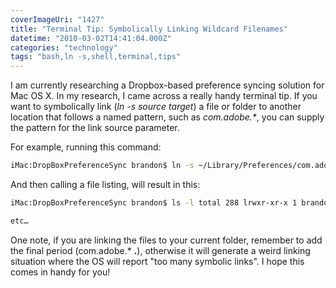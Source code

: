 ```yaml
---
coverImageUri: "1427"
title: "Terminal Tip: Symbolically Linking Wildcard Filenames"
datetime: "2010-03-02T14:41:04.000Z"
categories: "technology"
tags: "bash,ln -s,shell,terminal,tips"
---
```


I am currently researching a Dropbox-based preference syncing solution for Mac OS X. In my research, I came across a really handy terminal tip. If you want to symbolically link (_ln -s source target_) a file or folder to another location that follows a named pattern, such as _com.adobe.\*_, you can supply the pattern for the link source parameter.

For example, running this command:

```bash
iMac:DropBoxPreferenceSync brandon$ ln -s ~/Library/Preferences/com.adobe.\* .
```

And then calling a file listing, will result in this:

```bash
iMac:DropBoxPreferenceSync brandon$ ls -l total 288 lrwxr-xr-x 1 brandon wheel 62 Mar 2 09:21 com.adobe.Acrobat.Pro.plist -> /Users/brandon/Library/Preferences/com.adobe.Acrobat.Pro.plist lrwxr-xr-x 1 brandon wheel 70 Mar 2 09:21 com.adobe.Acrobat.Pro\_x86\_8.0.plist -> /Users/brandon/Library/Preferences/com.adobe.Acrobat.Pro\_x86\_8.0.plist lrwxr-xr-x 1 brandon wheel 70 Mar 2 09:21 com.adobe.Acrobat.Pro\_x86\_9.0.plist -> /Users/brandon/Library/Preferences/com.adobe.Acrobat.Pro\_x86\_9.0.plist lrwxr-xr-x 1 brandon wheel 66 Mar 2 09:21 com.adobe.AdobeOnlineHelp.plist -> /Users/brandon/Library/Preferences/com.adobe.AdobeOnlineHelp.plist lrwxr-xr-x 1 brandon wheel 66 Mar 2 09:21 com.adobe.CSXSPreferences.plist -> /Users/brandon/Library/Preferences/com.adobe.CSXSPreferences.plist lrwxr-xr-x 1 brandon wheel 63 Mar 2 09:21 com.adobe.DNGConverter.plist -> /Users/brandon/Library/Preferences/com.adobe.DNGConverter.plist lrwxr-xr-x 1 brandon wheel 59 Mar 2 09:21 com.adobe.InDesign.plist -> /Users/brandon/Library/Preferences/com.adobe.InDesign.plist

etc…
```

One note, if you are linking the files to your current folder, remember to add the final period (com.adobe.\* **.**), otherwise it will generate a weird linking situation where the OS will report "too many symbolic links". I hope this comes in handy for you!
